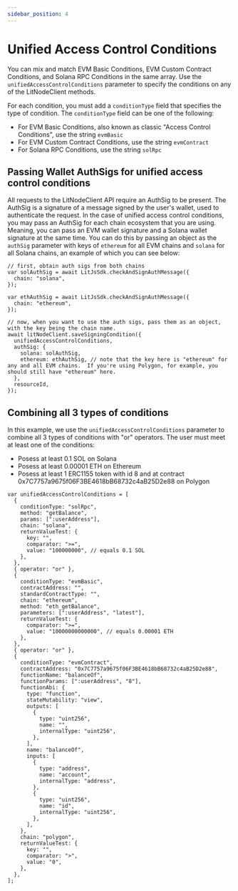 ```yaml
---
sidebar_position: 4
---
```


# Unified Access Control Conditions

You can mix and match EVM Basic Conditions, EVM Custom Contract Conditions, and Solana RPC Conditions in the same array. Use the `unifiedAccessControlConditions` parameter to specify the conditions on any of the LitNodeClient methods.

For each condition, you must add a `conditionType` field that specifies the type of condition. The `conditionType` field can be one of the following:

- For EVM Basic Conditions, also known as classic "Access Control Conditions", use the string `evmBasic`
- For EVM Custom Contract Conditions, use the string `evmContract`
- For Solana RPC Conditions, use the string `solRpc`

## Passing Wallet AuthSigs for unified access control conditions

All requests to the LitNodeClient API require an AuthSig to be present. The AuthSig is a signature of a message signed by the user's wallet, used to authenticate the request. In the case of unified access control conditions, you may pass an AuthSig for each chain ecosystem that you are using. Meaning, you can pass an EVM wallet signature and a Solana wallet signature at the same time. You can do this by passing an object as the `authSig` parameter with keys of `ethereum` for all EVM chains and `solana` for all Solana chains, an example of which you can see below:

```
// first, obtain auth sigs from both chains
var solAuthSig = await LitJsSdk.checkAndSignAuthMessage({
  chain: "solana",
});

var ethAuthSig = await LitJsSdk.checkAndSignAuthMessage({
  chain: "ethereum",
});

// now, when you want to use the auth sigs, pass them as an object, with the key being the chain name.
await litNodeClient.saveSigningCondition({
  unifiedAccessControlConditions,
  authSig: {
    solana: solAuthSig,
    ethereum: ethAuthSig, // note that the key here is "ethereum" for any and all EVM chains.  If you're using Polygon, for example, you should still have "ethereum" here.
  },
  resourceId,
});
```

## Combining all 3 types of conditions

In this example, we use the `unifiedAccessControlConditions` parameter to combine all 3 types of conditions with "or" operators. The user must meet at least one of the conditions:

- Posess at least 0.1 SOL on Solana
- Posess at least 0.00001 ETH on Ethereum
- Posess at least 1 ERC1155 token with id 8 and at contract 0x7C7757a9675f06F3BE4618bB68732c4aB25D2e88 on Polygon

```
var unifiedAccessControlConditions = [
  {
    conditionType: "solRpc",
    method: "getBalance",
    params: [":userAddress"],
    chain: "solana",
    returnValueTest: {
      key: "",
      comparator: ">=",
      value: "100000000", // equals 0.1 SOL
    },
  },
  { operator: "or" },
  {
    conditionType: "evmBasic",
    contractAddress: "",
    standardContractType: "",
    chain: "ethereum",
    method: "eth_getBalance",
    parameters: [":userAddress", "latest"],
    returnValueTest: {
      comparator: ">=",
      value: "10000000000000", // equals 0.00001 ETH
    },
  },
  { operator: "or" },
  {
    conditionType: "evmContract",
    contractAddress: "0x7C7757a9675f06F3BE4618bB68732c4aB25D2e88",
    functionName: "balanceOf",
    functionParams: [":userAddress", "8"],
    functionAbi: {
      type: "function",
      stateMutability: "view",
      outputs: [
        {
          type: "uint256",
          name: "",
          internalType: "uint256",
        },
      ],
      name: "balanceOf",
      inputs: [
        {
          type: "address",
          name: "account",
          internalType: "address",
        },
        {
          type: "uint256",
          name: "id",
          internalType: "uint256",
        },
      ],
    },
    chain: "polygon",
    returnValueTest: {
      key: "",
      comparator: ">",
      value: "0",
    },
  },
];
```
